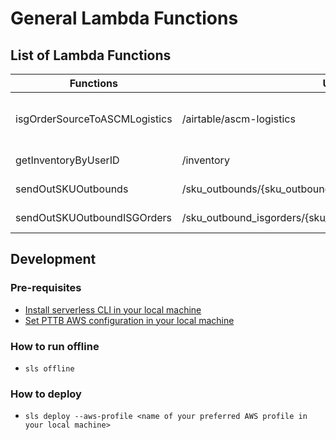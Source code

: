 # General Lambda Functions

## List of Lambda Functions
|Functions|URL|Description|
|--------|--------|--------|
|isgOrderSourceToASCMLogistics|/airtable/ascm-logistics|Populate Shopify order & delivery tracking data from PTTB:Outbound > ISGOrderSource|
|getInventoryByUserID|/inventory|Retrieve inventory information by user ID|
|sendOutSKUOutbounds|/sku_outbounds/{sku_outbound_id}/send_out|Send out item from SKU_Outbound|
|sendOutSKUOutboundISGOrders|/sku_outbound_isgorders/{sku_outbound_isgorder_id}/send_out|Send out item from SKU_OutboundISGOrder|

## Development
### Pre-requisites
- [Install serverless CLI in your local machine](https://www.serverless.com/framework/docs/getting-started/)
- [Set PTTB AWS configuration in your local machine](https://www.serverless.com/framework/docs/providers/aws/cli-reference/config-credentials/)

### How to run offline
- `sls offline`

### How to deploy
- `sls deploy --aws-profile <name of your preferred AWS profile in your local machine>`
